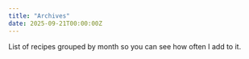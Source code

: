 ```yaml
---
title: "Archives"
date: 2025-09-21T00:00:00Z
---
```


List of recipes grouped by month so you can see how often I add to it.
